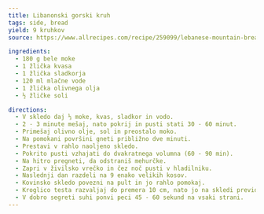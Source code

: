 ```yaml
---
title: Libanonski gorski kruh
tags: side, bread
yield: 9 kruhkov
source: https://www.allrecipes.com/recipe/259099/lebanese-mountain-bread/

ingredients:
  - 180 g bele moke
  - 1 žlička kvasa
  - 1 žlička sladkorja
  - 120 ml mlačne vode
  - 1 žlička olivnega olja
  - ½ žličke soli

directions:
  - V skledo daj ⅓ moke, kvas, sladkor in vodo.
  - 2 - 3 minute mešaj, nato pokrij in pusti stati 30 - 60 minut.
  - Primešaj olivno olje, sol in preostalo moko.
  - Na pomokani površini gneti približno dve minuti.
  - Prestavi v rahlo naoljeno skledo.
  - Pokrito pusti vzhajati do dvakratnega volumna (60 - 90 min).
  - Na hitro pregneti, da odstraniš mehurčke.
  - Zapri v živilsko vrečko in čez noč pusti v hladilniku.
  - Naslednji dan razdeli na 9 enako velikih kosov.
  - Kovinsko skledo povezni na pult in jo rahlo pomokaj.
  - Kroglico testa razvaljaj do premera 10 cm, nato jo na skledi previdno raztegni do premera 20 cm.
  - V dobro segreti suhi ponvi peci 45 - 60 sekund na vsaki strani.
---
```


<Recipe :data="$frontmatter" />
